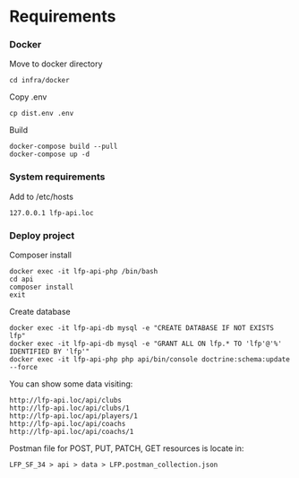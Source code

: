 # Requirements

### Docker

Move to docker directory
```
cd infra/docker
```

Copy .env
```
cp dist.env .env
```

Build
```
docker-compose build --pull
docker-compose up -d
```

### System requirements
Add to /etc/hosts
```
127.0.0.1 lfp-api.loc
```

### Deploy project
Composer install
```
docker exec -it lfp-api-php /bin/bash
cd api
composer install
exit
```

Create database
```
docker exec -it lfp-api-db mysql -e "CREATE DATABASE IF NOT EXISTS lfp"
docker exec -it lfp-api-db mysql -e "GRANT ALL ON lfp.* TO 'lfp'@'%' IDENTIFIED BY 'lfp'"
docker exec -it lfp-api-php php api/bin/console doctrine:schema:update --force
```

You can show some data visiting:
```
http://lfp-api.loc/api/clubs
http://lfp-api.loc/api/clubs/1
http://lfp-api.loc/api/players/1
http://lfp-api.loc/api/coachs
http://lfp-api.loc/api/coachs/1
```

Postman file for POST, PUT, PATCH, GET resources is locate in:
```
LFP_SF_34 > api > data > LFP.postman_collection.json
```
